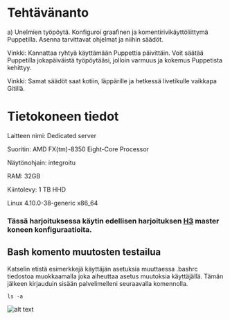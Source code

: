 # Tehtävänanto

a) Unelmien työpöytä. Konfiguroi graafinen ja komentirivikäyttöliittymä Puppetilla. Asenna tarvittavat ohjelmat ja niihin säädöt.

Vinkki: Kannattaa ryhtyä käyttämään Puppettia päivittäin. Voit säätää Puppetilla jokapäiväistä työpöytääsi, jolloin varmuus ja kokemus Puppetista kehittyy.

Vinkki: Samat säädöt saat kotiin, läppärille ja hetkessä livetikulle vaikkapa Gitillä.



# Tietokoneen tiedot

Laitteen nimi: Dedicated server

Suoritin: AMD FX(tm)-8350 Eight-Core Processor

Näytönohjain: integroitu

RAM: 32GB

Kiintolevy: 1 TB HHD

Linux 4.10.0-38-generic x86_64

### Tässä harjoituksessa käytin edellisen harjoituksen [H3](https://github.com/siavonen/Puppet-master/tree/master/harjoitukset/H3) master koneen konfiguraatioita.

## Bash komento muutosten testailua

Katselin etistä esimerkkejä käyttäjän asetuksia muuttaessa .bashrc tiedostoa muokkaamalla joka aiheuttaa asetus muutoksia käyttäjällä. Tämän jälkeen kirjauduin sisään palvelimelleni seuraavalla komennolla.

```
ls -a
```

![alt text](https://github.com/siavonen/Puppet-master/blob/master/harjoitukset/H4/pics/1.png?raw=true)




